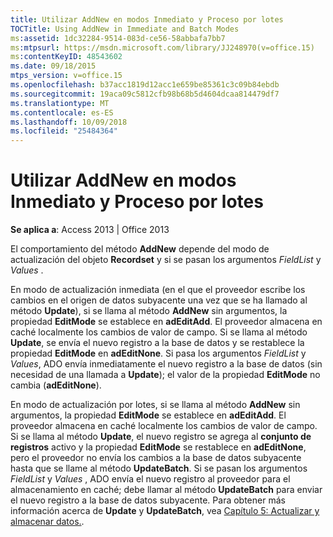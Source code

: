 ```yaml
---
title: Utilizar AddNew en modos Inmediato y Proceso por lotes
TOCTitle: Using AddNew in Immediate and Batch Modes
ms:assetid: 1dc32284-9514-083d-ce56-58abbafa7bb7
ms:mtpsurl: https://msdn.microsoft.com/library/JJ248970(v=office.15)
ms:contentKeyID: 48543602
ms.date: 09/18/2015
mtps_version: v=office.15
ms.openlocfilehash: b37acc1819d12acc1e659be85361c3c09b84ebdb
ms.sourcegitcommit: 19aca09c5812cfb98b68b5d4604dcaa814479df7
ms.translationtype: MT
ms.contentlocale: es-ES
ms.lasthandoff: 10/09/2018
ms.locfileid: "25484364"
---
```

# <a name="using-addnew-in-immediate-and-batch-modes"></a>Utilizar AddNew en modos Inmediato y Proceso por lotes


**Se aplica a**: Access 2013 | Office 2013

El comportamiento del método **AddNew** depende del modo de actualización del objeto **Recordset** y si se pasan los argumentos *FieldList* y *Values* .

En modo de actualización inmediata (en el que el proveedor escribe los cambios en el origen de datos subyacente una vez que se ha llamado al método **Update**), si se llama al método **AddNew** sin argumentos, la propiedad **EditMode** se establece en **adEditAdd**. El proveedor almacena en caché localmente los cambios de valor de campo. Si se llama al método **Update**, se envía el nuevo registro a la base de datos y se restablece la propiedad **EditMode** en **adEditNone**. Si pasa los argumentos *FieldList* y *Values*, ADO envía inmediatamente el nuevo registro a la base de datos (sin necesidad de una llamada a **Update**); el valor de la propiedad **EditMode** no cambia (**adEditNone**).

En modo de actualización por lotes, si se llama al método **AddNew** sin argumentos, la propiedad **EditMode** se establece en **adEditAdd**. El proveedor almacena en caché localmente los cambios de valor de campo. Si se llama al método **Update**, el nuevo registro se agrega al **conjunto de registros** activo y la propiedad **EditMode** se restablece en **adEditNone**, pero el proveedor no envía los cambios a la base de datos subyacente hasta que se llame al método **UpdateBatch**. Si se pasan los argumentos *FieldList* y *Values* , ADO envía el nuevo registro al proveedor para el almacenamiento en caché; debe llamar al método **UpdateBatch** para enviar el nuevo registro a la base de datos subyacente. Para obtener más información acerca de **Update** y **UpdateBatch**, vea [Capítulo 5: Actualizar y almacenar datos.](chapter-5-updating-and-persisting-data.md).

